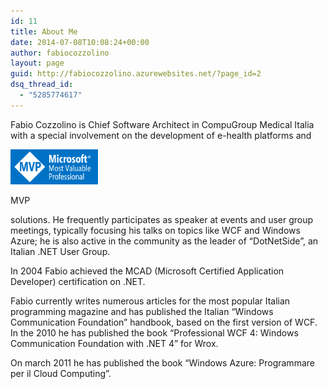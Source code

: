 ```yaml
---
id: 11
title: About Me
date: 2014-07-08T10:08:24+00:00
author: fabiocozzolino
layout: page
guid: http://fabiocozzolino.azurewebsites.net/?page_id=2
dsq_thread_id:
  - "5285774617"
---
```

Fabio Cozzolino is Chief Software Architect in CompuGroup Medical Italia with a special involvement on the development of e-health platforms and

<div style="width: 140px" class="wp-caption alignright">
  <a href="https://mvp.microsoft.com/it-it/mvp/Fabio%20Cozzolino-4028353"><img src="/assets/img/mvp-banner.png" alt="MVP" data-recalc-dims="1" /></a>
  
  <p class="wp-caption-text">
    MVP
  </p>
</div>

solutions. He frequently participates as speaker at events and user group meetings, typically focusing his talks on topics like WCF and Windows Azure; he is also active in the community as the leader of “DotNetSide”, an Italian .NET User Group.

In 2004 Fabio achieved the MCAD (Microsoft Certified Application Developer) certification on .NET.

Fabio currently writes numerous articles for the most popular Italian programming magazine and has published the Italian &#8220;Windows Communication Foundation&#8221; handbook, based on the first version of WCF. In the 2010 he has published the book &#8220;Professional WCF 4: Windows Communication Foundation with .NET 4&#8221; for Wrox.
  
On march 2011 he has published the book &#8220;Windows Azure: Programmare per il Cloud Computing&#8221;.